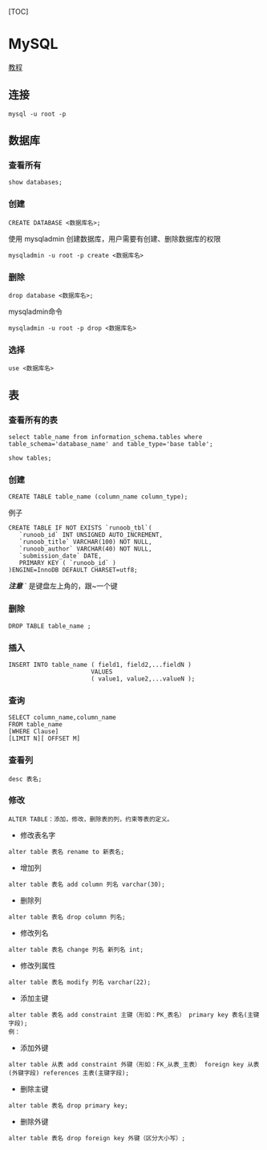 [TOC]

# MySQL
[教程](https://www.runoob.com/mysql/mysql-tutorial.html)
## 连接

```
mysql -u root -p
```
## 数据库
### 查看所有

```
show databases;
```
### 创建

```
CREATE DATABASE <数据库名>;
```

使用 mysqladmin 创建数据库，用户需要有创建、删除数据库的权限
```
mysqladmin -u root -p create <数据库名>
```

### 删除

```
drop database <数据库名>;
```

mysqladmin命令
```
mysqladmin -u root -p drop <数据库名>
```

### 选择

```
use <数据库名>
```

## 表
### 查看所有的表

```
select table_name from information_schema.tables where table_schema='database_name' and table_type='base table';
```

```
show tables;
```

### 创建

```
CREATE TABLE table_name (column_name column_type);
```

例子
```
CREATE TABLE IF NOT EXISTS `runoob_tbl`(
   `runoob_id` INT UNSIGNED AUTO_INCREMENT,
   `runoob_title` VARCHAR(100) NOT NULL,
   `runoob_author` VARCHAR(40) NOT NULL,
   `submission_date` DATE,
   PRIMARY KEY ( `runoob_id` )
)ENGINE=InnoDB DEFAULT CHARSET=utf8;
```
**_注意_** ` 是键盘左上角的，跟~一个键

### 删除

```
DROP TABLE table_name ;
```

### 插入

```
INSERT INTO table_name ( field1, field2,...fieldN )
                       VALUES
                       ( value1, value2,...valueN );
```

### 查询

```
SELECT column_name,column_name
FROM table_name
[WHERE Clause]
[LIMIT N][ OFFSET M]
```
### 查看列

```
desc 表名;
```
### 修改

```
ALTER TABLE：添加，修改，删除表的列，约束等表的定义。
```

* 修改表名字

```
alter table 表名 rename to 新表名;
```
* 增加列

```
alter table 表名 add column 列名 varchar(30);
```
* 删除列

```
alter table 表名 drop column 列名;
```
* 修改列名

```
alter table 表名 change 列名 新列名 int; 
```
* 修改列属性

```
alter table 表名 modify 列名 varchar(22); 
```
* 添加主键

```
alter table 表名 add constraint 主键（形如：PK_表名） primary key 表名(主键字段); 
例：

```
* 添加外键

```
alter table 从表 add constraint 外键（形如：FK_从表_主表） foreign key 从表(外键字段) references 主表(主键字段);
```
* 删除主键

```
alter table 表名 drop primary key;
```
* 删除外键

```
alter table 表名 drop foreign key 外键（区分大小写）;
```